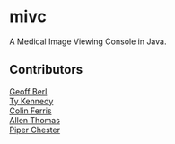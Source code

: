 mivc
====
A Medical Image Viewing Console in Java.

## Contributors
[Geoff Berl](http://github.com/ribbs2521)    
[Ty Kennedy](http://github.com/tjm7733)  
[Colin Ferris](http://github.com/colinferris)  
[Allen Thomas](http://github.com/act4122)  
[Piper Chester](http://github.com/piperchester)  
